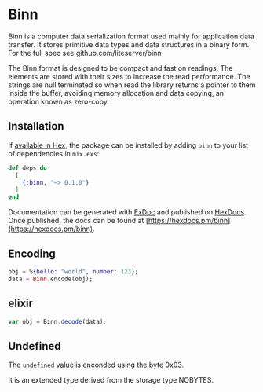 # Binn

Binn is a computer data serialization format used mainly for application data transfer. It stores primitive data types and data structures in a binary form. For the full spec see github.com/liteserver/binn

The Binn format is designed to be compact and fast on readings. The elements are stored with their sizes to increase the read performance. The strings are null terminated so when read the library returns a pointer to them inside the buffer, avoiding memory allocation and data copying, an operation known as zero-copy.

## Installation

If [available in Hex](https://hex.pm/docs/publish), the package can be installed
by adding `binn` to your list of dependencies in `mix.exs`:

```elixir
def deps do
  [
    {:binn, "~> 0.1.0"}
  ]
end
```

Documentation can be generated with [ExDoc](https://github.com/elixir-lang/ex_doc)
and published on [HexDocs](https://hexdocs.pm). Once published, the docs can
be found at [https://hexdocs.pm/binn](https://hexdocs.pm/binn).


## Encoding

```elixir
obj = %{hello: "world", number: 123};
data = Binn.encode(obj);
```

## elixir

```javascript
var obj = Binn.decode(data);
```

Undefined
---------

The `undefined` value is enconded using the byte 0x03.

It is an extended type derived from the storage type NOBYTES.